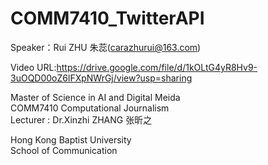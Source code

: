 # COMM7410_TwitterAPI

Speaker：Rui ZHU 朱蕊(carazhurui@163.com)  

Video URL:https://drive.google.com/file/d/1kOLtG4yR8Hv9-3uOQD00oZ6lFXpNWrGj/view?usp=sharing  
  
  
  
Master of Science in AI and Digital Meida  
COMM7410 Computational Journalism  
Lecturer : Dr.Xinzhi ZHANG 张昕之  

Hong Kong Baptist University  
School of Communication  
